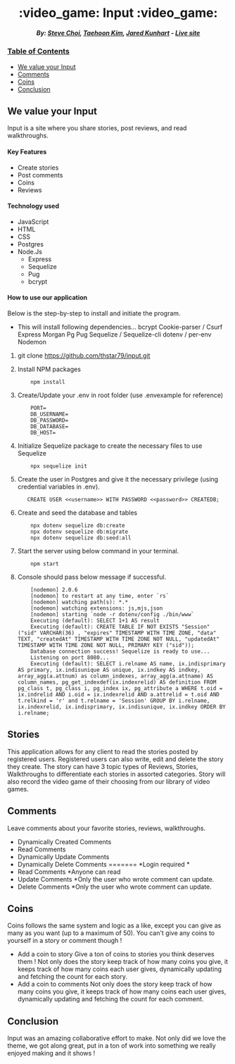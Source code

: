 <h1 align="center"> :video_game: Input :video_game: </h1>

<h5 align="center">  By: <a href="https://github.com/Fiasco071">Steve Choi</a>, <a href="https://github.com/thstar79">Taehoon Kim</a>, <a href="https://github.com/Jared-Kunhart">Jared Kunhart</a> - <a href="https://input.onrender.com/"><i>Live site</i></h5>

### Table of Contents
- [We value your Input](#stories)
- [Comments](#comments)
- [Coins](#coins)
- [Conclusion](#conclusion)


## We value your Input
Input is a site where you share stories, post reviews, and read walkthroughs.

#### Key Features
- Create stories
- Post comments
- Coins
- Reviews

#### Technology used
- JavaScript
- HTML
- CSS
- Postgres
- Node.Js 
   - Express
   - Sequelize
   - Pug
   - bcrypt
  
  
#### How to use our application
 
Below is the step-by-step to install and initiate the program.
   - This will install following dependencies...
            bcrypt
            Cookie-parser / Csurf
            Express
            Morgan
            Pg
            Pug
            Sequelize / Sequelize-cli
            dotenv / per-env
            Nodemon
  
  1. git clone https://github.com/thstar79/input.git
  
  2. Install NPM packages
  
             npm install
  3. Create/Update your .env in root folder (use .envexample for reference)
  
             PORT=
             DB_USERNAME=
             DB_PASSWORD=
             DB_DATABASE=
             DB_HOST=
  
  4. Initialize Sequelize package to create the necessary files to use Sequelize
            
             npx sequelize init
  
  5. Create the user in Postgres and give it the necessary privilege (using credential variables in .env).
  
            CREATE USER <<username>> WITH PASSWORD <<password>> CREATEDB;
  
  6. Create and seed the database and tables
  
             npx dotenv sequelize db:create
             npx dotenv sequelize db:migrate
             npx dotenv sequelize db:seed:all
  
  7. Start the server using below command in your terminal.
  
             npm start
  
  8. Console should pass below message if successful.
  
             [nodemon] 2.0.6
             [nodemon] to restart at any time, enter `rs`
             [nodemon] watching path(s): *.*
             [nodemon] watching extensions: js,mjs,json
             [nodemon] starting `node -r dotenv/config ./bin/www`
             Executing (default): SELECT 1+1 AS result
             Executing (default): CREATE TABLE IF NOT EXISTS "Session" ("sid" VARCHAR(36) , "expires" TIMESTAMP WITH TIME ZONE, "data" TEXT, "createdAt" TIMESTAMP WITH TIME ZONE NOT NULL, "updatedAt" TIMESTAMP WITH TIME ZONE NOT NULL, PRIMARY KEY ("sid"));
             Database connection success! Sequelize is ready to use...
             Listening on port 8080...
             Executing (default): SELECT i.relname AS name, ix.indisprimary AS primary, ix.indisunique AS unique, ix.indkey AS indkey, array_agg(a.attnum) as column_indexes, array_agg(a.attname) AS column_names, pg_get_indexdef(ix.indexrelid) AS definition FROM pg_class t, pg_class i, pg_index ix, pg_attribute a WHERE t.oid = ix.indrelid AND i.oid = ix.indexrelid AND a.attrelid = t.oid AND t.relkind = 'r' and t.relname = 'Session' GROUP BY i.relname, ix.indexrelid, ix.indisprimary, ix.indisunique, ix.indkey ORDER BY i.relname;

  
## Stories
 This application allows for any client to read the stories posted by registered users. Registered users can also write, edit and delete the story they create. The story can have 3 topic types of Reviews, Stories, Walkthroughs to differentiate each stories in assorted categories. Story will also record the video game of their choosing from our library of video games.

## Comments
Leave comments about your favorite stories, reviews, walkthroughs.
- Dynamically Created Comments
- Read Comments
- Dynamically Update Comments
- Dynamically Delete Comments
=======
    *Login required
    *
- Read Comments
    *Anyone can read
- Update Comments
    *Only the user who wrote comment can update.
- Delete Comments
    *Only the user who wrote comment can update.

## Coins
Coins follows the same system and logic as a like, except you can give as many as you want (up to a maximum of 50). You can't give any coins to yourself in a story or comment though !
   - Add a coin to story
   Give a ton of coins to stories you think deserves them ! 
   Not only does the story keep track of how many coins you give, it keeps track of how many coins each user gives, dynamically updating and fetching the count for each story.
   - Add a coin to comments 
   Not only does the story keep track of how many coins you give, it keeps track of how many coins each user gives, dynamically updating and fetching the count for each comment.

## Conclusion
Input was an amazing collaborative effort to make. Not only did we love the theme, we got along great, put in a ton of work into something we really enjoyed making and it shows ! 
